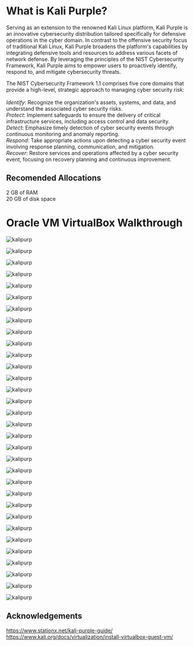 # What is Kali Purple?

Serving as an extension to the renowned Kali Linux platform, Kali Purple is an innovative cybersecurity distribution tailored specifically for defensive operations in the cyber domain. In contrast to the offensive security focus of traditional Kali Linux, Kali Purple broadens the platform's capabilities by integrating defensive tools and resources to address various facets of network defense. By leveraging the principles of the NIST Cybersecurity Framework, Kali Purple aims to empower users to proactively identify, respond to, and mitigate cybersecurity threats.

The NIST Cybersecurity Framework 1.1 comprises five core domains that provide a high-level, strategic approach to managing cyber security risk:\
\
*Identify*: Recognize the organization's assets, systems, and data, and understand the associated cyber security risks.\
*Protect*: Implement safeguards to ensure the delivery of critical infrastructure services, including access control and data security.\
*Detect*: Emphasize timely detection of cyber security events through continuous monitoring and anomaly reporting.\
*Respond*: Take appropriate actions upon detecting a cyber security event involving response planning, communication, and mitigation.\
*Recover*: Restore services and operations affected by a cyber security event, focusing on recovery planning and continuous improvement. 

## Recomended Allocations
2 GB of RAM <br>
20 GB of disk space

# Oracle VM VirtualBox Walkthrough

 ![kalipurp](img/kali.png) <br>
 
 ![kalipurp](img/kali2.png) <br>
 
 ![kalipurp](img/kali3.png) <br>
 
 ![kalipurp](img/1.png) <br>
 
 ![kalipurp](img/2.png) <br>
 
 ![kalipurp](img/3.png) <br>
 
 ![kalipurp](img/4.png) <br>
 
 ![kalipurp](img/5.png) <br>
 
 ![kalipurp](img/6.png) <br>
 
 ![kalipurp](img/7.png) <br>
 
 ![kalipurp](img/8.png) <br>
 
 ![kalipurp](img/9.png) <br>
 
 ![kalipurp](img/10.png) <br>
 
 ![kalipurp](img/12.png) <br>
 
 ![kalipurp](img/14.png) <br>
 
 ![kalipurp](img/15.png) <br>
 
 ![kalipurp](img/16.png) <br>
 
 ![kalipurp](img/17.png) <br>
 
 ![kalipurp](img/18.png) <br>
 
 ![kalipurp](img/19.png) <br>
 
 ![kalipurp](img/20.png) <br>
 
 ![kalipurp](img/21.png) <br>
 
 ![kalipurp](img/22.png) <br>
 
 ![kalipurp](img/23.png) <br>
 
 ![kalipurp](img/24.png) <br>
 
 ![kalipurp](img/25.png) <br>
 
 ![kalipurp](img/26.png) <br>
 
 ![kalipurp](img/27.png) <br>
 
 ![kalipurp](img/28.png) <br>
 
 ![kalipurp](img/29.png) <br>
 
 ![kalipurp](img/30.png) <br>
 
 ![kalipurp](img/31.png)

## Acknowledgements
https://www.stationx.net/kali-purple-guide/
https://www.kali.org/docs/virtualization/install-virtualbox-guest-vm/
